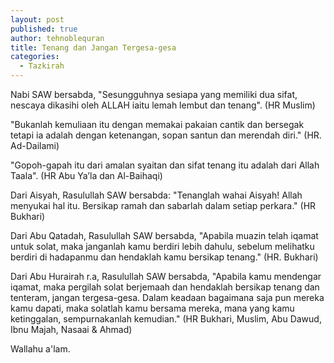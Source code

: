 ```yaml
---
layout: post
published: true
author: tehnoblequran
title: Tenang dan Jangan Tergesa-gesa
categories:
  - Tazkirah
---
```

Nabi SAW bersabda, "Sesungguhnya sesiapa yang memiliki dua sifat, nescaya dikasihi oleh ALLAH iaitu lemah lembut dan tenang". 
(HR Muslim)

"Bukanlah kemuliaan itu dengan memakai pakaian cantik dan bersegak tetapi ia adalah dengan ketenangan, sopan santun dan merendah diri." 
(HR. Ad-Dailami)

"Gopoh-gapah itu dari amalan syaitan dan sifat tenang itu adalah dari Allah Taala". 
(HR Abu Ya’la dan Al-Baihaqi)

Dari Aisyah,  Rasulullah SAW bersabda: "Tenanglah wahai Aisyah! Allah menyukai hal itu. Bersikap ramah dan sabarlah dalam setiap perkara." (HR Bukhari)

Dari Abu Qatadah, Rasulullah SAW bersabda, "Apabila muazin telah iqamat untuk solat, maka janganlah kamu berdiri lebih dahulu, sebelum melihatku berdiri di hadapanmu dan hendaklah kamu bersikap tenang." (HR. Bukhari)

Dari Abu Hurairah r.a, Rasulullah SAW bersabda, "Apabila kamu mendengar iqamat, maka pergilah solat berjemaah dan hendaklah bersikap tenang dan tenteram, jangan tergesa-gesa. Dalam keadaan bagaimana saja pun mereka kamu dapati, maka solatlah kamu bersama mereka, mana yang kamu ketinggalan, sempurnakanlah kemudian." (HR Bukhari, Muslim, Abu Dawud, Ibnu Majah, Nasaai & Ahmad)

Wallahu a'lam.